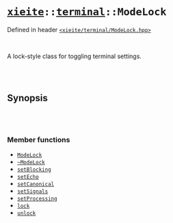 # [`xieite`](../../README.md)`::`[`terminal`](../../docs/terminal.md)`::ModeLock`
Defined in header [`<xieite/terminal/ModeLock.hpp>`](../../include/xieite/terminal/ModeLock.hpp)

<br/>

A lock-style class for toggling terminal settings.

<br/><br/>

## Synopsis

<br/><br/>

### Member functions
- [`ModeLock`](../../docs/terminal/ModeLock/constructor.md)
- [`~ModeLock`](../../docs/terminal/ModeLock/destructor.md)
- [`setBlocking`](../../docs/terminal/ModeLock/setBlocking.md)
- [`setEcho`](../../docs/terminal/ModeLock/setEcho.md)
- [`setCanonical`](../../docs/terminal/ModeLock/setCanonical.md)
- [`setSignals`](../../docs/terminal/ModeLock/setSignals.md)
- [`setProcessing`](../../docs/terminal/ModeLock/setProcessing.md)
- [`lock`](../../docs/terminal/ModeLock/lock.md)
- [`unlock`](../../docs/terminal/ModeLock/unlock.md)
